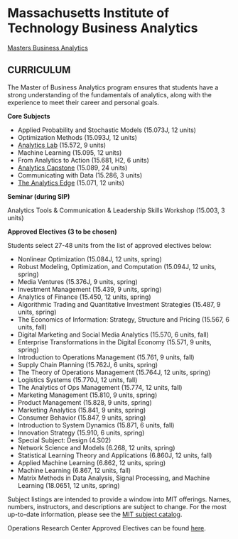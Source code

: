 # Massachusetts Institute of Technology Business  Analytics

[Masters Business Analytics](http://mitsloan.mit.edu/master-of-business-analytics/program-components/curriculum/)

## CURRICULUM

The Master of Business Analytics program ensures that students have a strong understanding of the fundamentals of analytics, along with the experience to meet their career and personal goals.

**Core Subjects**

* Applied Probability and Stochastic Models \(15.073J, 12 units\)
* Optimization Methods \(15.093J, 12 units\)
* [Analytics Lab](http://mitsloan.mit.edu/actionlearning/labs/a-lab.php) \(15.572, 9 units\)
* Machine Learning \(15.095, 12 units\)
* From Analytics to Action \(15.681, H2, 6 units\)
* [Analytics Capstone](http://mitsloan.mit.edu/master-of-business-analytics/program-components/curriculum/analytics-capstone/) \(15.089, 24 units\)
* Communicating with Data \(15.286, 3 units\)
* [The Analytics Edge](https://www.edx.org/course/analytics-edge-mitx-15-071x-3) \(15.071, 12 units\)

**Seminar \(during SIP\)**

Analytics Tools & Communication & Leadership Skills Workshop \(15.003, 3 units\)

**Approved Electives \(3 to be chosen\)**

Students select 27-48 units from the list of approved electives below:

* Nonlinear Optimization \(15.084J, 12 units, spring\)
* Robust Modeling, Optimization, and Computation \(15.094J, 12 units, spring\)
* Media Ventures \(15.376J, 9 units, spring\)
* Investment Management \(15.439, 9 units, spring\)
* Analytics of Finance \(15.450, 12 units, spring\)
* Algorithmic Trading and Quantitative Investment Strategies \(15.487, 9 units, spring\)
* The Economics of Information: Strategy, Structure and Pricing \(15.567, 6 units, fall\)
* Digital Marketing and Social Media Analytics \(15.570, 6 units, fall\)
* Enterprise Transformations in the Digital Economy \(15.571, 9 units, spring\)
* Introduction to Operations Management \(15.761, 9 units, fall\)
* Supply Chain Planning \(15.762J, 6 units, spring\)
* The Theory of Operations Management \(15.764J, 12 units, spring\)
* Logistics Systems \(15.770J, 12 units, fall\)
* The Analytics of Ops Management \(15.774, 12 units, fall\)
* Marketing Management \(15.810, 9 units, spring\)
* Product Management \(15.828, 9 units, spring\)
* Marketing Analytics \(15.841, 9 units, spring\)
* Consumer Behavior \(15.847, 9 units, spring\)
* Introduction to System Dynamics \(15.871, 6 units, fall\)
* Innovation Strategy \(15.910, 6 units, spring\)
* Special Subject: Design \(4.S02\)
* Network Science and Models \(6.268, 12 units, spring\)
* Statistical Learning Theory and Applications \(6.860J, 12 units, fall\)
* Applied Machine Learning \(6.862, 12 units, spring\)
* Machine Learning \(6.867, 12 units, fall\)
* Matrix Methods in Data Analysis, Signal Processing, and Machine Learning \(18.0651, 12 units, spring\)

Subject listings are intended to provide a window into MIT offerings. Names, numbers, instructors, and descriptions are subject to change. For the most up-to-date information, please see the [MIT subject catalog](http://student.mit.edu/catalog/m15a.html).

Operations Research Center Approved Electives can be found [here](https://orc.mit.edu/academics/course-offerings).



